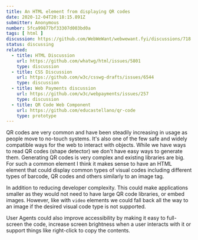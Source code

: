 ```yaml
---
title: An HTML element from displaying QR codes
date: 2020-12-04T20:18:15.891Z
submitter: Anonymous
number: 5fca99877bf33307d003bd0a
tags: [ html ]
discussion: https://github.com/WebWeWant/webwewant.fyi/discussions/718
status: discussing
related:
  - title: HTML Discussion
    url: https://github.com/whatwg/html/issues/5801
    type: discussion
  - title: CSS Discussion
    url: https://github.com/w3c/csswg-drafts/issues/6544
    type: discussion
  - title: Web Payments discussion
    url: https://github.com/w3c/webpayments/issues/257
    type: discussion
  - title: QR Code Web Component
    url: https://github.com/educastellano/qr-code
    type: prototype
---
```


QR codes are very common and have been steadily increasing in usage as people move to no-touch systems.  It's also one of the few safe and widely compatible ways for the web to interact with objects.  While we have ways to read QR codes (shape detector) we don't have easy ways to generate them.  Generating QR codes is very complex and existing libraries are big. For such a common element I think it makes sense to have an HTML element that could display common types of visual codes including different types of barcode, QR codes and others similarly to an image tag.

In addition to reducing developer complexity. This could make applications smaller as they would not need to have large QR code libraries, or embed images.  However, like with `video` elements we could fall back all the way to an image if the desired visual code type is not supported.

User Agents could also improve accessibility by making it easy to full-screen the code, increase screen brightness when a user interacts with it or support things like right-click to copy the contents.